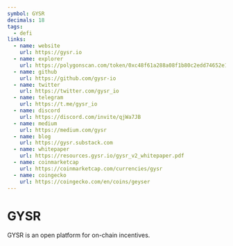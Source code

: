 ```yaml
---
symbol: GYSR
decimals: 18
tags:
  - defi
links:
  - name: website
    url: https://gysr.io
  - name: explorer
    url: https://polygonscan.com/token/0xc48f61a288a08f1b80c2edd74652e1276b6a168c
  - name: github
    url: https://github.com/gysr-io
  - name: twitter
    url: https://twitter.com/gysr_io
  - name: telegram
    url: https://t.me/gysr_io
  - name: discord
    url: https://discord.com/invite/qjWa7JB
  - name: medium
    url: https://medium.com/gysr
  - name: blog
    url: https://gysr.substack.com
  - name: whitepaper
    url: https://resources.gysr.io/gysr_v2_whitepaper.pdf
  - name: coinmarketcap
    url: https://coinmarketcap.com/currencies/gysr
  - name: coingecko
    url: https://coingecko.com/en/coins/geyser
---
```


# GYSR

GYSR is an open platform for on-chain incentives.
